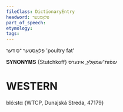 ```yaml
---
fileClass: DictionaryEntry
headword: פּלאָסטער
part_of_speech: 
etymology: 
tags: 
---
```

פּלאָסטער
־ס
דער
'poultry fat'

𝐒𝐘𝐍𝐎𝐍𝐘𝐌𝐒 {Stutchkoff}
עופֿות־שמאַלץ, אינערס

WESTERN
========

blóːstα {WTCP, Dunajská Streda, 47179}
